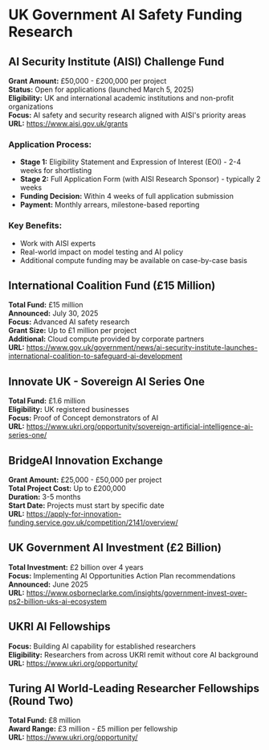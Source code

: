 # UK Government AI Safety Funding Research

## AI Security Institute (AISI) Challenge Fund

**Grant Amount:** £50,000 - £200,000 per project  
**Status:** Open for applications (launched March 5, 2025)  
**Eligibility:** UK and international academic institutions and non-profit organizations  
**Focus:** AI safety and security research aligned with AISI's priority areas  
**URL:** https://www.aisi.gov.uk/grants

### Application Process:
- **Stage 1:** Eligibility Statement and Expression of Interest (EOI) - 2-4 weeks for shortlisting
- **Stage 2:** Full Application Form (with AISI Research Sponsor) - typically 2 weeks
- **Funding Decision:** Within 4 weeks of full application submission
- **Payment:** Monthly arrears, milestone-based reporting

### Key Benefits:
- Work with AISI experts
- Real-world impact on model testing and AI policy
- Additional compute funding may be available on case-by-case basis

## International Coalition Fund (£15 Million)

**Total Fund:** £15 million  
**Announced:** July 30, 2025  
**Focus:** Advanced AI safety research  
**Grant Size:** Up to £1 million per project  
**Additional:** Cloud compute provided by corporate partners  
**URL:** https://www.gov.uk/government/news/ai-security-institute-launches-international-coalition-to-safeguard-ai-development

## Innovate UK - Sovereign AI Series One

**Total Fund:** £1.6 million  
**Eligibility:** UK registered businesses  
**Focus:** Proof of Concept demonstrators of AI  
**URL:** https://www.ukri.org/opportunity/sovereign-artificial-intelligence-ai-series-one/

## BridgeAI Innovation Exchange

**Grant Amount:** £25,000 - £50,000 per project  
**Total Project Cost:** Up to £200,000  
**Duration:** 3-5 months  
**Start Date:** Projects must start by specific date  
**URL:** https://apply-for-innovation-funding.service.gov.uk/competition/2141/overview/

## UK Government AI Investment (£2 Billion)

**Total Investment:** £2 billion over 4 years  
**Focus:** Implementing AI Opportunities Action Plan recommendations  
**Announced:** June 2025  
**URL:** https://www.osborneclarke.com/insights/government-invest-over-ps2-billion-uks-ai-ecosystem

## UKRI AI Fellowships

**Focus:** Building AI capability for established researchers  
**Eligibility:** Researchers from across UKRI remit without core AI background  
**URL:** https://www.ukri.org/opportunity/

## Turing AI World-Leading Researcher Fellowships (Round Two)

**Total Fund:** £8 million  
**Award Range:** £3 million - £5 million per fellowship  
**URL:** https://www.ukri.org/opportunity/
